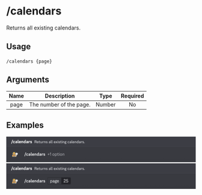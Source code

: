# /calendars

Returns all existing calendars.

## Usage

```
/calendars {page}
```

## Arguments

| Name | Description             | Type   | Required |
| :--: | :---------------------: | :----: | :------: |
| page | The number of the page. | Number | No       |

## Examples

<img src="../_media/examples/calendars-0.png" class="prettier" draggable="false">\
<img src="../_media/examples/calendars-1.png" class="prettier" draggable="false">